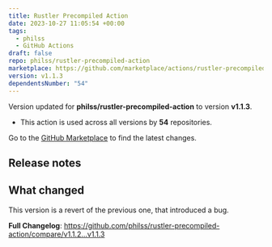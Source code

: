 ```yaml
---
title: Rustler Precompiled Action
date: 2023-10-27 11:05:54 +00:00
tags:
  - philss
  - GitHub Actions
draft: false
repo: philss/rustler-precompiled-action
marketplace: https://github.com/marketplace/actions/rustler-precompiled-action
version: v1.1.3
dependentsNumber: "54"
---
```



Version updated for **philss/rustler-precompiled-action** to version **v1.1.3**.
- This action is used across all versions by **54** repositories.

Go to the [GitHub Marketplace](https://github.com/marketplace/actions/rustler-precompiled-action) to find the latest changes.

## Release notes

## What changed

This version is a revert of the previous one, that introduced a bug.

**Full Changelog**: https://github.com/philss/rustler-precompiled-action/compare/v1.1.2...v1.1.3
